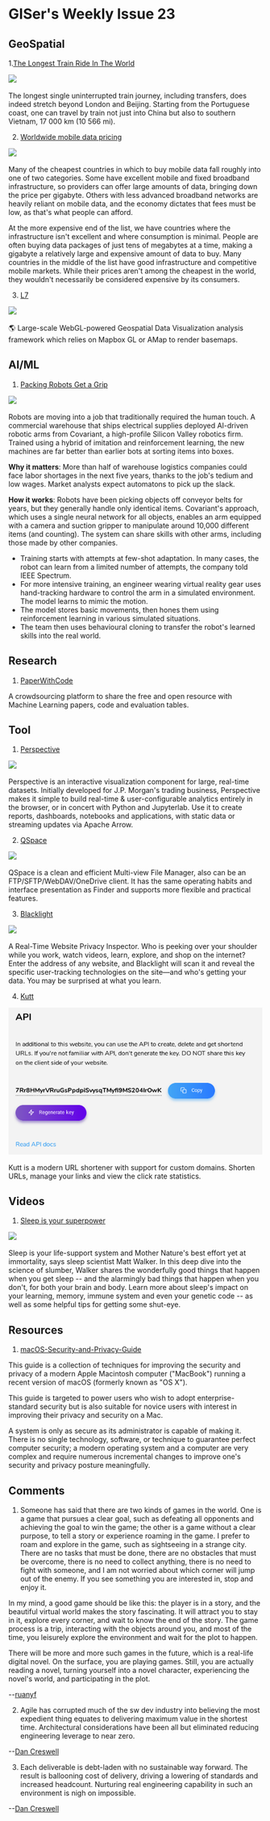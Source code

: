 # GISer's Weekly Issue 23

## GeoSpatial

1.[The Longest Train Ride In The World](https://basementgeographer.com/the-longest-train-ride-in-the-world/)

![](https://basementgeographer.com/wp-content/uploads/2019/06/train.jpg)

The longest single uninterrupted train journey, including transfers, does indeed stretch beyond London and Beijing. Starting from the Portuguese coast, one can travel by train not just into China but also to southern Vietnam, 17 000 km (10 566 mi).

2. [Worldwide mobile data pricing](https://www.cable.co.uk/mobiles/worldwide-data-pricing/)

![](https://www.mobiliseglobal.com/wp-content/uploads/2019/03/map.png)

Many of the cheapest countries in which to buy mobile data fall roughly into one of two categories. Some have excellent mobile and fixed broadband infrastructure, so providers can offer large amounts of data, bringing down the price per gigabyte. Others with less advanced broadband networks are heavily reliant on mobile data, and the economy dictates that fees must be low, as that's what people can afford.

At the more expensive end of the list, we have countries where the infrastructure isn't excellent and where consumption is minimal. People are often buying data packages of just tens of megabytes at a time, making a gigabyte a relatively large and expensive amount of data to buy. Many countries in the middle of the list have good infrastructure and competitive mobile markets. While their prices aren't among the cheapest in the world, they wouldn't necessarily be considered expensive by its consumers.

3. [L7](https://github.com/antvis/l7)

![](https://camo.githubusercontent.com/a226ca23c132efae2903e635db2b9f43410bade3/68747470733a2f2f67772e616c697061796f626a656374732e636f6d2f6d646e2f726d735f3835356261622f616674732f696d672f412a532d373351704f386430594141414141414141414141426b4152516e4151)

🌎 Large-scale WebGL-powered Geospatial Data Visualization analysis framework which relies on Mapbox GL or AMap to render basemaps.

## AI/ML

1. [Packing Robots Get a Grip](https://www.prnewswire.com/news-releases/covariant-launches-from-stealth-to-bring-universal-ai-to-robots-300995185.html)

![](https://blog.deeplearning.ai/hubfs/Robots.gif)

Robots are moving into a job that traditionally required the human touch. A commercial warehouse that ships electrical supplies deployed AI-driven robotic arms from Covariant, a high-profile Silicon Valley robotics firm. Trained using a hybrid of imitation and reinforcement learning, the new machines are far better than earlier bots at sorting items into boxes.

**Why it matters**: More than half of warehouse logistics companies could face labor shortages in the next five years, thanks to the job's tedium and low wages. Market analysts expect automatons to pick up the slack.

**How it works**: Robots have been picking objects off conveyor belts for years, but they generally handle only identical items. Covariant's approach, which uses a single neural network for all objects, enables an arm equipped with a camera and suction gripper to manipulate around 10,000 different items (and counting). The system can share skills with other arms, including those made by other companies.

- Training starts with attempts at few-shot adaptation. In many cases, the robot can learn from a limited number of attempts, the company told IEEE Spectrum.
- For more intensive training, an engineer wearing virtual reality gear uses hand-tracking hardware to control the arm in a simulated environment. The model learns to mimic the motion.
- The model stores basic movements, then hones them using reinforcement learning in various simulated situations.
- The team then uses behavioural cloning to transfer the robot's learned skills into the real world.

## Research

1. [PaperWithCode](https://www.paperswithcode.com/)

A crowdsourcing platform to share the free and open resource with Machine Learning papers, code and evaluation tables.

## Tool

1. [Perspective](https://github.com/finos/perspective)

![](https://camo.githubusercontent.com/f69d1132e2984e2a97209fc21520e9812c464873/68747470733a2f2f70657273706563746976652e66696e6f732e6f72672f696d672f64656d6f5f736d616c6c2e676966)

Perspective is an interactive visualization component for large, real-time datasets. Initially developed for J.P. Morgan's trading business, Perspective makes it simple to build real-time & user-configurable analytics entirely in the browser, or in concert with Python and Jupyterlab. Use it to create reports, dashboards, notebooks and applications, with static data or streaming updates via Apache Arrow.

2. [QSpace](https://apps.apple.com/us/app/qspace/id1469774098?mt=12)

![](https://ezip.awehunt.com/static/image/screen_qspace.jpg)

QSpace is a clean and efficient Multi-view File Manager, also can be an FTP/SFTP/WebDAV/OneDrive client. It has the same operating habits and interface presentation as Finder and supports more flexible and practical features.

3. [Blacklight](https://themarkup.org/blacklight/)

![](https://camo.githubusercontent.com/490edc5a172a8f612be1c1664478a08edd70b1e4/68747470733a2f2f7777772e77616e67626173652e636f6d2f626c6f67696d672f61737365742f3230323030392f6267323032303039323430332e6a7067)

A Real-Time Website Privacy Inspector. Who is peeking over your shoulder while you work, watch videos, learn, explore, and shop on the internet? Enter the address of any website, and Blacklight will scan it and reveal the specific user-tracking technologies on the site—and who's getting your data. You may be surprised at what you learn.

4. [Kutt](https://github.com/thedevs-network/kutt)

![](https://github.com/mehrad77/kutt-vscode/raw/master/guid1.png)

Kutt is a modern URL shortener with support for custom domains. Shorten URLs, manage your links and view the click rate statistics.

## Videos

1. [Sleep is your superpower](https://www.ted.com/talks/matt_walker_sleep_is_your_superpower)

![](https://external-content.duckduckgo.com/iu/?u=https%3A%2F%2Ftse1.mm.bing.net%2Fth%3Fid%3DOIP.ix_9l1yOD4q8TgjlBtDV7wHaD4%26pid%3DApi&f=1)

Sleep is your life-support system and Mother Nature's best effort yet at immortality, says sleep scientist Matt Walker. In this deep dive into the science of slumber, Walker shares the wonderfully good things that happen when you get sleep -- and the alarmingly bad things that happen when you don't, for both your brain and body. Learn more about sleep's impact on your learning, memory, immune system and even your genetic code -- as well as some helpful tips for getting some shut-eye.

## Resources

1. [macOS-Security-and-Privacy-Guide](https://github.com/drduh/macOS-Security-and-Privacy-Guide)

This guide is a collection of techniques for improving the security and privacy of a modern Apple Macintosh computer ("MacBook") running a recent version of macOS (formerly known as "OS X").

This guide is targeted to power users who wish to adopt enterprise-standard security but is also suitable for novice users with interest in improving their privacy and security on a Mac.

A system is only as secure as its administrator is capable of making it. There is no single technology, software, or technique to guarantee perfect computer security; a modern operating system and a computer are very complex and require numerous incremental changes to improve one's security and privacy posture meaningfully.

## Comments

1. Someone has said that there are two kinds of games in the world. One is a game that pursues a clear goal, such as defeating all opponents and achieving the goal to win the game; the other is a game without a clear purpose, to tell a story or experience roaming in the game. I prefer to roam and explore in the game, such as sightseeing in a strange city. There are no tasks that must be done, there are no obstacles that must be overcome, there is no need to collect anything, there is no need to fight with someone, and I am not worried about which corner will jump out of the enemy. If you see something you are interested in, stop and enjoy it.

In my mind, a good game should be like this: the player is in a story, and the beautiful virtual world makes the story fascinating. It will attract you to stay in it, explore every corner, and wait to know the end of the story. The game process is a trip, interacting with the objects around you, and most of the time, you leisurely explore the environment and wait for the plot to happen.

There will be more and more such games in the future, which is a real-life digital novel. On the surface, you are playing games. Still, you are actually reading a novel, turning yourself into a novel character, experiencing the novel's world, and participating in the plot.

--[ruanyf](https://github.com/ruanyf/weekly/blob/master/docs/issue-93.md)

2. Agile has corrupted much of the sw dev industry into believing the most expedient thing equates to delivering maximum value in the shortest time. Architectural considerations have been all but eliminated reducing engineering leverage to near zero.

--[Dan Creswell](https://twitter.com/dancres/status/1198130975902797824)

3. Each deliverable is debt-laden with no sustainable way forward. The result is ballooning cost of delivery, driving a lowering of standards and increased headcount. Nurturing real engineering capability in such an environment is nigh on impossible.

--[Dan Creswell](https://twitter.com/dancres/status/1198130975902797824)
